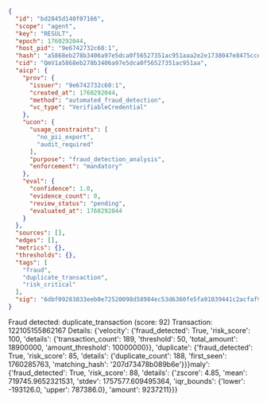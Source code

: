 ```json
{
  "id": "bd2845d140f07166",
  "scope": "agent",
  "key": "RESULT",
  "epoch": 1760292044,
  "host_pid": "9e6742732c60:1",
  "hash": "a5868eb278b3406a97e5dca0f56527351ac951aaa2e2e1738047e8475cce939a",
  "cid": "QmV1a5868eb278b3406a97e5dca0f56527351ac951aa",
  "aicp": {
    "prov": {
      "issuer": "9e6742732c60:1",
      "created_at": 1760292044,
      "method": "automated_fraud_detection",
      "vc_type": "VerifiableCredential"
    },
    "ucon": {
      "usage_constraints": [
        "no_pii_export",
        "audit_required"
      ],
      "purpose": "fraud_detection_analysis",
      "enforcement": "mandatory"
    },
    "eval": {
      "confidence": 1.0,
      "evidence_count": 0,
      "review_status": "pending",
      "evaluated_at": 1760292044
    }
  },
  "sources": [],
  "edges": [],
  "metrics": {},
  "thresholds": {},
  "tags": [
    "fraud",
    "duplicate_transaction",
    "risk_critical"
  ],
  "sig": "6dbf09283833eeb0e72520098d58984ec53d6360fe5fa91039441c2acfaf9e8d"
}
```

Fraud detected: duplicate_transaction (score: 92)
Transaction: 122105155862167
Details: {'velocity': {'fraud_detected': True, 'risk_score': 100, 'details': {'transaction_count': 189, 'threshold': 50, 'total_amount': 18900000, 'amount_threshold': 10000000}}, 'duplicate': {'fraud_detected': True, 'risk_score': 85, 'details': {'duplicate_count': 188, 'first_seen': 1760285763, 'matching_hash': '207d73478b089b6e'}}}maly': {'fraud_detected': True, 'risk_score': 88, 'details': {'zscore': 4.85, 'mean': 719745.9652321531, 'stdev': 1757577.609495364, 'iqr_bounds': {'lower': -193126.0, 'upper': 787386.0}, 'amount': 9237211}}}